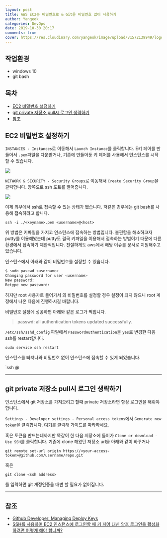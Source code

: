 ```yaml
---
layout: post
title: AWS EC2는 비밀번호로 & Git은 비밀번호 없이 사용하기
author: Yangeok
categories: DevOps
date: 2019-10-30 20:17
comments: true
cover: https://res.cloudinary.com/yangeok/image/upload/v1572139949/logo/posts/gitc2.jpg
---
```


## 작업환경

- windows 10
- git bash

## 목차

- [EC2 비밀번호 설정하기](#EC2-비밀번호-설정하기)
- [git private 저장소 pull시 로그인 생략하기](#git-private-저장소-pull시-로그인-생략하기)
- [참조](#참조)

## EC2 비밀번호 설정하기

`INSTANCES - Instances`로 이동해서 `Launch Instance`를 클릭합니다. E키 페어를 만들어서 `.pem`파일을 다운받거나, 기존에 만들어둔 키 페어를 사용해서 인스턴스를 시작할 수 있습니다.

![](https://res.cloudinary.com/yangeok/image/upload/v1572150762/ec2-git/ec2-01.jpg)

`NETWORK & SECURITY - Security Groups`로 이동해서 `Create Security Group`을 클릭합니다. 양쪽으로 ssh 포트를 열어줍니다.

![](https://res.cloudinary.com/yangeok/image/upload/v1572150762/ec2-git/ec2-02.jpg)

이제 외부에서 ssh로 접속할 수 있는 상태가 됐습니다. 저같은 경우에는 git bash를 사용해 접속하려고 합니다.

`ssh -i ./<keyname>.pem <username>@<host>`

위 방법은 키파일을 가지고 인스턴스에 접속하는 방법입니다. 불편함을 해소하고자 putty를 이용해봤는데 putty도 결국 키파일을 이용해서 접속하는 방법이기 때문에 다른 환경에서 접속하기 제한적입니다. 친절하게도 aws에서 해당 이슈를 문서로 지원해주고 있습니다.

인스턴스에서 아래와 같이 비밀번호를 설정할 수 있습니다.

```sh
$ sudo passwd <username>
Changing password for user <username>
New password:
Retype new password:
```

하지만 root 사용자로 들어가서 <username>의 비밀번호를 설정할 경우 설정이 되지 않으니 root 계정에서 나온 다음에 진행하시길 바랍니다.

비밀번호 설정에 성공하면 아래와 같은 로그가 찍힙니다.

> passwd: all authentication tokens updated successfully.

`/etc/ssh/sshd_config` 파일에서 `PasswordAuthentication`을 `yes`로 변경한 다음 ssh를 restart합니다.

`sudo service ssh restart`

인스턴스를 빠져나와 비밀번호 없이 인스턴스에 접속할 수 있게 되었습니다.

`ssh <username>@<host>

---

## git private 저장소 pull시 로그인 생략하기

인스턴스에서 git 저장소를 가져오려고 할때 private 저장소라면 항상 로그인을 해줘야합니다.

`Settings - Developer settings - Personal access tokens`에서 `Generate new token`을 클릭합니다.
[여기](https://help.github.com/en/articles/creating-a-personal-access-token-for-the-command-line)를 클릭해 가이드를 따라하세요.

혹은 토큰을 만드는데까지만 똑같이 한 다음 저장소에 들어가 `Clone or download - Use SSH`를 클릭합니다. 기존에 clone 해왔던 저장소 url을 아래와 같이 바꾸거나

`git remote set-url origin https://<your-access-token>@github.com/username/repo.git`

혹은

`git clone <ssh address>`

를 입력하면 git 계정인증을 매번 할 필요가 없어집니다.

---

## 참조

- [Github Developer: Managing Deploy Keys](https://developer.github.com/v3/guides/managing-deploy-keys/)
- [SSH를 사용하여 EC2 인스턴스에 로그인할 때 키 페어 대신 암호 로그인을 활성화하려면 어떻게 해야 합니까?](https://aws.amazon.com/ko/premiumsupport/knowledge-center/ec2-password-login)
